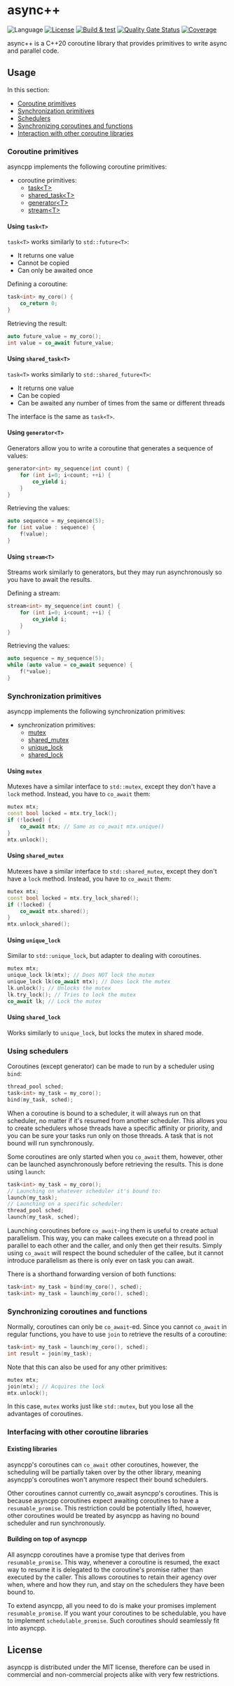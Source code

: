 # async++

![Language](https://img.shields.io/badge/Language-C++20-blue)
[![License](https://img.shields.io/badge/License-MIT-blue)](#license)
[![Build & test](https://github.com/petiaccja/asyncpp/actions/workflows/build_and_test.yml/badge.svg)](https://github.com/petiaccja/asyncpp/actions/workflows/build_and_test.yml)
[![Quality Gate Status](https://sonarcloud.io/api/project_badges/measure?project=petiaccja_asyncpp&metric=alert_status)](https://sonarcloud.io/dashboard?id=petiaccja_asyncpp)
[![Coverage](https://sonarcloud.io/api/project_badges/measure?project=petiaccja_asyncpp&metric=coverage)](https://sonarcloud.io/dashboard?id=petiaccja_asyncpp)

async++ is a C++20 coroutine library that provides primitives to write async and parallel code.


## Usage

In this section:
- [Coroutine primitives](#coroutine_primitives)
- [Synchronization primitives](#sync_primitives)
- [Schedulers](#usage_schedulers)
- [Synchronizing coroutines and functions](#sync_join)
- [Interaction with other coroutine libraries](#extending_asyncpp)

### <a name="coroutine_primitives"></a>Coroutine primitives

asyncpp implements the following coroutine primitives:
- coroutine primitives:
	- [task\<T\>](#usage_task)
	- [shared_task\<T\>](#usage_shared_task)
	- [generator\<T\>](#usage_generator)
	- [stream\<T\>](#usage_stream)


#### <a name="usage_task"></a>Using `task<T>`

`task<T>` works similarly to `std::future<T>`:
- It returns one value
- Cannot be copied
- Can only be awaited once

Defining a coroutine:
```c++
task<int> my_coro() {
	co_return 0;
}
```

Retrieving the result:
```c++
auto future_value = my_coro();
int value = co_await future_value;
```


#### <a name="usage_shared_task"></a>Using `shared_task<T>`


`task<T>` works similarly to `std::shared_future<T>`:
- It returns one value
- Can be copied
- Can be awaited any number of times from the same or different threads

The interface is the same as `task<T>`.


#### <a name="usage_generator"></a>Using `generator<T>`

Generators allow you to write a coroutine that generates a sequence of values:
```c++
generator<int> my_sequence(int count) {
	for (int i=0; i<count; ++i) {
		co_yield i;
	}
}
```

Retrieving the values:
```c++
auto sequence = my_sequence(5);
for (int value : sequence) {
	f(value);
}
```


#### <a name="usage_stream"></a>Using `stream<T>`

Streams work similarly to generators, but they may run asynchronously so you have to await the results.

Defining a stream:
```c++
stream<int> my_sequence(int count) {
	for (int i=0; i<count; ++i) {
		co_yield i;
	}
}
```

Retrieving the values:
```c++
auto sequence = my_sequence(5);
while (auto value = co_await sequence) {
	f(*value);
}
```


### <a name="sync_primitives"></a>Synchronization primitives

asyncpp implements the following synchronization primitives:
- synchronization primitives:
	- [mutex](#usage_mutex)
	- [shared_mutex](#usage_shared_mutex)
	- [unique_lock](#usage_unique_lock)
	- [shared_lock](#usage_shared_lock)


#### <a name="usage_mutex"></a>Using `mutex`

Mutexes have a similar interface to `std::mutex`, except they don't have a `lock` method. Instead, you have to `co_await` them:

```c++
mutex mtx;
const bool locked = mtx.try_lock();
if (!locked) {
	co_await mtx; // Same as co_await mtx.unique()
}
mtx.unlock();
```


#### <a name="usage_shared_mutex"></a>Using `shared_mutex`

Mutexes have a similar interface to `std::shared_mutex`, except they don't have a `lock` method. Instead, you have to `co_await` them:

```c++
mutex mtx;
const bool locked = mtx.try_lock_shared();
if (!locked) {
	co_await mtx.shared();
}
mtx.unlock_shared();
```


#### <a name="usage_unique_lock"></a>Using `unique_lock`

Similar to `std::unique_lock`, but adapter to dealing with coroutines.

```c++
mutex mtx;
unique_lock lk(mtx); // Does NOT lock the mutex
unique_lock lk(co_await mtx); // Does lock the mutex
lk.unlock(); // Unlocks the mutex
lk.try_lock(); // Tries to lock the mutex
co_await lk; // Lock the mutex
```

#### <a name="usage_shared_lock"></a>Using `shared_lock`

Works similarly to `unique_lock`, but locks the mutex in shared mode.


### <a name="usage_schedulers"></a>Using schedulers

Coroutines (except generator) can be made to run by a scheduler using `bind`:

```c++
thread_pool sched;
task<int> my_task = my_coro();
bind(my_task, sched);
```

When a coroutine is bound to a scheduler, it will always run on that scheduler, no matter if it's resumed from another scheduler. This allows you to create schedulers whose threads have a specific affinity or priority, and you can be sure your tasks run only on those threads. A task that is not bound will run synchronously.


Some coroutines are only started when you `co_await` them, however, other can be launched asynchronously before retrieving the results. This is done using `launch`:

```c++
task<int> my_task = my_coro();
// Launching on whatever scheduler it's bound to:
launch(my_task);
// Launching on a specific scheduler:
thread_pool sched;
launch(my_task, sched);
```

Launching coroutines before `co_await`-ing them is useful to create actual parallelism. This way, you can make callees execute on a thread pool in parallel to each other and the caller, and only then get their results. Simply using `co_await` will respect the bound scheduler of the callee, but it cannot introduce parallelism as there is only ever on task you can await.

There is a shorthand forwarding version of both functions:

```c++
task<int> my_task = bind(my_coro(), sched);
task<int> my_task = launch(my_coro(), sched);
```


### <a name="sync_join"></a>Synchronizing coroutines and functions

Normally, coroutines can only be `co_await`-ed. Since you cannot `co_await` in regular functions, you have to use `join` to retrieve the results of a coroutine:

```c++
task<int> my_task = launch(my_coro(), sched);
int result = join(my_task);
```

Note that this can also be used for any other primitives:

```c++
mutex mtx;
join(mtx); // Acquires the lock
mtx.unlock();
```

In this case, `mutex` works just like `std::mutex`, but you lose all the advantages of coroutines.


### <a name="extending_asyncpp"></a>Interfacing with other coroutine libraries

#### Existing libraries

asyncpp's coroutines can `co_await` other coroutines, however, the scheduling will be partially taken over by the other library, meaning asyncpp's coroutines won't anymore respect their bound schedulers.

Other coroutines cannot currently co_await asyncpp's coroutines. This is because asyncpp coroutines expect awaiting coroutines to have a `resumable_promise`. This restriction could be potentially lifted, however, other coroutines would be treated by asyncpp as having no bound scheduler and run synchronously.

#### Building on top of asyncpp

All asyncpp coroutines have a promise type that derives from `resumable_promise`. This way, whenever a coroutine is resumed, the exact way to resume it is delegated to the coroutine's promise rather than executed by the caller. This allows coroutines to retain their agency over when, where and how they run, and stay on the schedulers they have been bound to.

To extend asyncpp, all you need to do is make your promises implement `resumable_promise`. If you want your coroutines to be schedulable, you have to implement `schedulable_promise`. Such coroutines should seamlessly fit into asyncpp.


## License

asyncpp is distributed under the MIT license, therefore can be used in commercial and non-commercial projects alike with very few restrictions.




